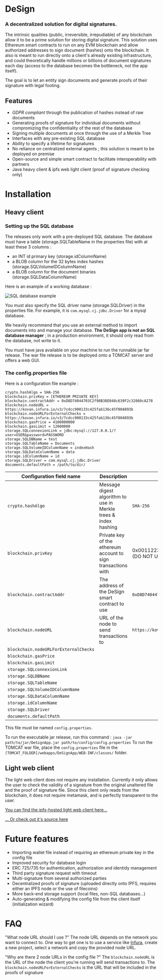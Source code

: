 # DeSign
### A decentralized solution for digital signatures.

The intrinsic qualities (public, irreversible, irrepudiable) of any blockchain allow it to be a prime solution for storing digital signature.
This solution uses Ethereum smart contracts to run on any EVM blockchain and allow authorized addresses to sign document (hashes) onto the blockchain.
It also is meant to run directly onto a client's already existing infrastructure, and could theoretically handle millions or billions of document signatures each day (access to the database becomes the bottleneck, not the app itself).

The goal is to let an entity sign documents and generate proofs of their signature with legal footing.

## Features
* _GDPR compliant_ through the publication of hashes instead of raw documents
* Generating proofs of signature for individual documents without compromizing the confidentiality of the rest of the database
* Signing multiple documents at once through the use of a Merkle Tree
* Interfaces with any pre-existing SQL database
* Ability to specify a lifetime for signatures
* No reliance on centralized external agents ; this solution is meant to be deployed on premise
* Open-source and simple smart contract to facilitate interoperability with partners
* Java heavy client & ipfs web light client (proof of signature checking only)

# Installation
## Heavy client
### Setting up the SQL database
The releases only work with a pre-deployed SQL database.
The database must have a table (storage.SQLTableName in the properties file) with at least these 3 columns : 
* an INT id primary key (storage.idColumnName)
* a BLOB column for the 32 bytes index hashes (storage.SQLVolumeIDColumnName)
* a BLOB column for the document binaries (storage.SQLDataColumnName)

Here is an example of a working database :

![SQL database example](https://i.imgur.com/z3BD2Kq.png)

You must also specify the SQL driver name (storage.SQLDriver) in the properties file.
For example, it is `com.mysql.cj.jdbc.Driver` for a mysql database.

We heavily recommend that you use an external method to import documents into and manage your database. **The DeSign app is not an SQL database manager** ; in a production environment, it should only read from the database, not write to it.


You must have java available on your machine to run the runnable jar far release.
The war file release is to be deployed onto a TOMCAT server and offers a web GUI.

### The config.properties file
Here is a configuration file example :
```
crypto.hashAlgo = SHA-256
blockchain.privKey = [ETHEREUM PRIVATE KEY]
blockchain.contractAddr = 0xD8D74044703C2f98B38E048c639F2c32860cA278
blockchain.nodeURL = https://kovan.infura.io/v3/7cdcc900133c425fab136c45f004893b
blockchain.nodeURLForExternalChecks = https://kovan.infura.io/v3/7cdcc900133c425fab136c45f004893b
blockchain.gasPrice = 4100000000
blockchain.gasLimit = 12000000
storage.SQLconnexionLink = jdbc:mysql://127.0.0.1/?user=USER&password=PASSWORD
storage.SQLDBName = test
storage.SQLTableName = Documents
storage.SQLVolumeIDColumnName = indexHash
storage.SQLDataColumnName = data
storage.idColumnName = id
storage.SQLDriver = com.mysql.cj.jdbc.Driver
documents.defaultPath = /path/to/dir/
```

Configuration field name | Description | Example | Notes
------------------------ | ----------- | ------- | -----
`crypto.hashAlgo` | Message digest algorithm to use in Merkle trees & index hashing | `SHA-256` | Must be compliant with the [Java](https://docs.oracle.com/en/java/javase/11/docs/specs/security/standard-names.html#messagedigest-algorithms) and [Javascript](https://developer.mozilla.org/en-US/docs/Web/API/SubtleCrypto/digest#supported_algorithms) implementations
`blockchain.privKey` | Private key of the ethereum account to sign transactions with | 0x00112233445566778899AABBCCDDEEFF00112233445566778899AABBCCDDEEFF (DO NOT USE THIS) | [Helpful link](https://vomtom.at/ethereum-private-and-public-keys/)
`blockchain.contractAddr` | The address of the DeSign smart contract to use | `0xD8D74044703C2f98B38E048c639F2c32860cA278` | [Helpful link](https://ethereum.org/en/developers/docs/accounts/#types-of-account)
`blockchain.nodeURL` | URL of the node to send transactions to | `https://kovan.infura.io/v3/7cdcc900133c425fab136c45f004893b` | [Helpful link](https://ethereum.org/en/developers/docs/nodes-and-clients/)
`blockchain.nodeURLForExternalChecks` |
`blockchain.gasPrice` |
`blockchain.gasLimit` |
`storage.SQLconnexionLink` |
`storage.SQLDBName` |
`storage.SQLTableName` |
`storage.SQLVolumeIDColumnName` |
`storage.SQLDataColumnName` |
`storage.idColumnName` |
`storage.SQLDriver` |
`documents.defaultPath` |

This file must be named `config.properties`.

To run the executable jar release, run this command :
`java -jar path/to/jar/DeSignApp.jar path/to/config/config.properties`
To run the TOMCAT war file, place the `config.properties` file in the  `[TOMCAT_FOLDER]/webapps/DeSignApp/WEB-INF/classes/` folder.


## Light web client
The light web client does not require any installation. Currently it only allows the user to check the validity of a signature from the original unaltered file and the proof of signature file.
Since this client only reads from the blockchain, it does not require metamask, and is perfectly transparent to the user.

[You can find the ipfs-hosted light web client here...](https://ipfs.io/ipfs/QmcLEpxfJ2BjQiDDDuAMMDU86JeUuqibMkv9gMJudTwPug?filename=userInterface.html)

[... Or check out it's source here](https://github.com/guillheu/DeSign/blob/main/userAPI/userInterface.html)


# Future features
* Importing wallet file instead of requiring an ethereum private key in the config file
* Improved security for database login
* ERC 725/735 for authentication, authorization and identidy management
* Third party signature request with timeout
* Multi-signature from several authorized parties
* Decentralized proofs of signature (uploaded directly onto IPFS, requires either an IPFS node or the use of filecoins)
* More back-end storage support (local files, non-SQL databases...)
* Auto-generating & modifying the config file from the client itself (initialization wizard)

# FAQ

"What node URL should I use ?"
The node URL depends on the network you want to connect to. One way to get one is to use a service like [Infura](https://infura.io/), create a new project, select a network and copy the provided node URL.

"Why are there 2 node URLs in the config file ?"
The `blockchain.nodeURL` is the URL of the node the client you're running will send transactions to.
The `blockchain.nodeURLForExternalChecks` is the URL that will be included in the proofs of signature